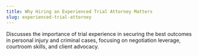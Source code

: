 ```yaml
---
title: Why Hiring an Experienced Trial Attorney Matters
slug: experienced-trial-attorney
---
```


Discusses the importance of trial experience in securing the best outcomes in personal injury and criminal cases, focusing on negotiation leverage, courtroom skills, and client advocacy.